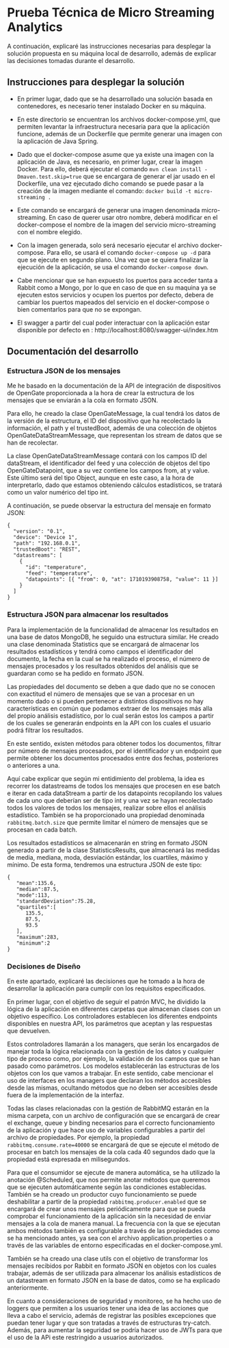 # Prueba Técnica de Micro Streaming Analytics

A continuación, explicaré las instrucciones necesarias para desplegar la solución propuesta en su máquina local de desarrollo, además de explicar las decisiones tomadas durante el desarrollo.


## Instrucciones para desplegar la solución

* En primer lugar, dado que se ha desarrollado una solución basada en contenedores, es necesario tener instalado Docker en su máquina.

* En este directorio se encuentran los archivos docker-compose.yml, que permiten levantar la infraestructura necesaria para que la aplicación funcione, además de un Dockerfile que permite generar una imagen con la aplicación de Java Spring.

* Dado que el docker-compose asume que ya existe una imagen con la aplicación de Java, es necesario, en primer lugar, crear la imagen Docker. Para ello, deberá ejecutar el comando `mvn clean install -Dmaven.test.skip=true` que se encargara de generar el jar usado en el Dockerfile, una vez ejecutado dicho comando se puede pasar a la creación de la imagen mediante el comando: `docker build -t micro-streaming .`

* Este comando se encargará de generar una imagen denominada micro-streaming. En caso de querer usar otro nombre, deberá modificar en el docker-compose el nombre de la imagen del servicio micro-streaming con el nombre elegido.

* Con la imagen generada, solo será necesario ejecutar el archivo docker-compose. Para ello, se usará el comando `docker-compose up -d` para que se ejecute en segundo plano. Una vez que se quiera finalizar la ejecución de la aplicación, se usa el comando `docker-compose down`.

* Cabe mencionar que se han expuesto los puertos para acceder tanta a Rabbit como a Mongo, por lo que en caso de que en su maquina ya se ejecuten estos servicios y ocupen los puertos por defecto, debera de cambiar los puertos mapeados del servicio en el docker-compose o bien comentarlos para que no se expongan.

* El swagger a partir del cual poder interactuar con la aplicación estar disponible por defecto en : http://localhost:8080/swagger-ui/index.htm

## Documentación del desarrollo

### Estructura JSON de los mensajes

Me he basado en la documentación de la API de integración de dispositivos de OpenGate proporcionada a la hora de crear la estructura de los mensajes que se enviarán a la cola en formato JSON.

Para ello, he creado la clase OpenGateMessage, la cual tendrá los datos de la versión de la estructura, el ID del dispositivo que ha recolectado la información, el path y el trustedBoot, además de una colección de objetos OpenGateDataStreamMessage, que representan los stream de datos que se han de recolectar.

La clase OpenGateDataStreamMessage contará con los campos ID del dataStream, el identificador del feed y una colección de objetos del tipo OpenGateDatapoint, que a su vez contiene los campos from, at y value. Este último será del tipo Object, aunque en este caso, a la hora de interpretarlo, dado que estamos obteniendo cálculos estadísticos, se tratará como un valor numérico del tipo int.

A continuación, se puede observar la estructura del mensaje en formato JSON:

```
{
  "version": "0.1",
  "device": "Device 1",
  "path": "192.168.0.1",
  "trustedBoot": "REST",
  "datastreams": [
    {
      "id": "temperature",
      "feed": "temperature",
      "datapoints": [{ "from": 0, "at": 1710193908758, "value": 11 }]
    }
  ]
}
```


### Estructura JSON para almacenar los resultados

Para la implementación de la funcionalidad de almacenar los resultados en una base de datos MongoDB, he seguido una estructura similar. He creado una clase denominada Statistics que se encargará de almacenar los resultados estadísticos y tendrá como campos el identificador del documento, la fecha en la cual se ha realizado el proceso, el número de mensajes procesados y los resultados obtenidos del análisis que se guardaran como se ha pedido en formato JSON.

Las propiedades del documento se deben a que dado que no se conocen con exactitud el número de mensajes que se van a procesar en un momento dado o si pueden pertenecer a distintos dispositivos no hay características en común que podamos extraer de los mensajes más alla del propio análisis estadístico, por lo cual serán estos los campos a partir de los cuales se generarán endpoints en la API con los cuales el usuario podrá filtrar los resultados.

En este sentido, existen métodos para obtener todos los documentos, filtrar por número de mensajes procesados, por el identificador y un endpoint que permite obtener los documentos procesados entre dos fechas, posteriores o anteriores a una.

Aquí cabe explicar que según mi entidimiento del problema, la idea es recorrer los datastreams de todos los mensajes que procesen en ese batch e iterar en cada dataStream a partir de los datapoints recopilando los values de cada uno que deberían ser de tipo int y una vez se hayan recolectado todos los valores de todos los mensajes, realizar sobre ellos el análisis estadístico. También se ha proporcionado una propiedad denominada `rabbitmq.batch.size` que permite limitar el número de mensajes que se procesan en cada batch.

Los resultados estadísticos se almacenarán en string en formato JSON generado a partir de la clase StatisticsResults, que almacenará las medidas de media, mediana, moda, desviación estándar, los cuartiles, máximo y mínimo. De esta forma, tendremos una estructura JSON de este tipo:

```
{
   "mean":135.6,
   "median":87.5,
   "mode":113,
   "standardDeviation":75.28,
   "quartiles":[
      135.5,
      87.5,
      93.5
   ],
   "maximum":283,
   "minimum":2
}
```

### Decisiones de Diseño

En este apartado, explicaré las decisiones que he tomado a la hora de desarrollar la aplicación para cumplir con los requisitos especificados.

En primer lugar, con el objetivo de seguir el patrón MVC, he dividido la lógica de la aplicación en diferentes carpetas que almacenan clases con un objetivo específico. Los controladores establecen los diferentes endpoints disponibles en nuestra API, los parámetros que aceptan y las respuestas que devuelven.

Estos controladores llamarán a los managers, que serán los encargados de manejar toda la lógica relacionada con la gestión de los datos y cualquier tipo de proceso como, por ejemplo, la validación de los campos que se han pasado como parámetros. Los modelos establecerán las estructuras de los objetos con los que vamos a trabajar. En este sentido, cabe mencionar el uso de interfaces en los managers que declaran los métodos accesibles desde las mismas, ocultando métodos que no deben ser accesibles desde fuera de la implementación de la interfaz.

Todas las clases relacionadas con la gestión de RabbitMQ estarán en la misma carpeta, con un archivo de configuración que se encargará de crear el exchange, queue y binding necesarios para el correcto funcionamiento de la aplicación y que hace uso de variables configurables a partir del archivo de propiedades. Por ejemplo, la propiedad `rabbitmq.consume.rate=40000` se encargará de que se ejecute el método de procesar en batch los mensajes de la cola cada 40 segundos dado que la propiedad está expresada en milisegundos.

Para que el consumidor se ejecute de manera automática, se ha utilizado la anotación @Scheduled, que nos permite anotar métodos que queremos que se ejecuten automáticamente según las condiciones establecidas. También se ha creado un productor cuyo funcionamiento se puede deshabilitar a partir de la propiedad `rabbitmq.producer.enabled` que se encargará de crear unos mensajes periódicamente para que se pueda comprobar el funcionamiento de la aplicación sin la necesidad de enviar mensajes a la cola de manera manual. La frecuencia con la que se ejecutan ambos métodos también es configurable a través de las propiedades como se ha mencionado antes, ya sea con el archivo application.properties o a través de las variables de entorno especificadas en el docker-compose.yml.

También se ha creado una clase utils con el objetivo de transformar los mensajes recibidos por Rabbit en formato JSON en objetos con los cuales trabajar, además de ser utilizada para almacenar los análisis estadísticos de un datastream en formato JSON en la base de datos, como se ha explicado anteriormente.

En cuanto a consideraciones de seguridad y monitoreo, se ha hecho uso de loggers que permiten a los usuarios tener una idea de las acciones que lleva a cabo el servicio, además de registrar las posibles excepciones que puedan tener lugar y que son tratadas a través de estructuras try-catch. Además, para aumentar la seguridad se podría hacer uso de JWTs para que el uso de la APi este restringido a usuarios autorizados.

